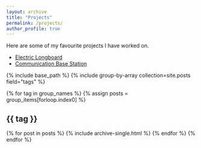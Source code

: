 ```yaml
---
layout: archive
title: "Projects"
permalink: /projects/
author_profile: true
---
```


<head>
<link rel="stylesheet" type="text/css" href="/assets/css/projects.css">
</head>

Here are some of my favourite projects I have worked on. 

<ul>
    <li> <a href="/Electric-Longboard/" class="project-link-duplicate">Electric Longboard </a> </li>
    <li> <a href="/Communication-Base-Station/" class="project-link-duplicate"> Communication Base Station </a> </li>
</ul>

{% include base_path %}
{% include group-by-array collection=site.posts field="tags" %}

{% for tag in group_names %}
  {% assign posts = group_items[forloop.index0] %}
  <h2 id="{{ tag | slugify }}" class="archive__subtitle">{{ tag }}</h2>
  {% for post in posts %}
    {% include archive-single.html %}
  {% endfor %}
{% endfor %}